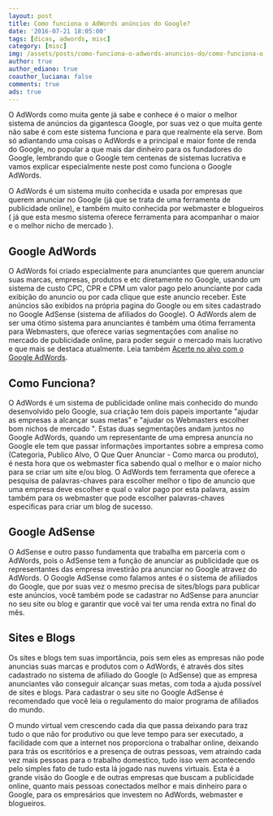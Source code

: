 ```yaml
---
layout: post
title: Como funciona o AdWords anúncios do Google?
date: '2016-07-21 18:05:00'
tags: [dicas, adwords, misc]
category: [misc]
img: /assets/posts/como-funciona-o-adwords-anuncios-do/como-funciona-o-adwords-anuncios-do.jpg
author: true
author_ediano: true
coauthor_luciana: false
comments: true
ads: true
---
```


O AdWords como muita gente já sabe e conhece é o maior o melhor sistema de anúncios da gigantesca Google, por suas vez o que muita gente não sabe é com este sistema funciona e para que realmente ela serve. Bom só adiantando uma coisas o AdWords e a principal e maior fonte de renda do Google, no popular a que mais dar dinheiro para os fundadores do Google, lembrando que o Google tem centenas de sistemas lucrativa e vamos explicar especialmente neste post como funciona o Google AdWords.

O AdWords é um sistema muito conhecida e usada por empresas que querem anunciar no Google (já que se trata de uma ferramenta de publicidade online), e também muito conhecida por webmaster e blogueiros ( já que esta mesmo sistema oferece ferramenta para acompanhar o maior e o melhor nicho de mercado ).

## Google AdWords
O AdWords foi criado especialmente para anunciantes que querem anunciar suas marcas, empresas, produtos e etc diretamente no Google, usando um sistema de custo CPC, CPR e CPM um valor pago pelo anunciante por cada exibição do anuncio ou por cada clique que este anuncio receber. Este anúncios são exibidos na própria pagina do Google ou em sites cadastrado no Google AdSense (sistema de afiliados do Google). O AdWords alem de ser uma ótimo sistema para anunciantes é também uma ótima ferramenta para Webmasters, que oferece varias segmentações com analise no mercado de publicidade online, para poder seguir o mercado mais lucrativo e que mais se destaca atualmente. Leia também <a href="http://www.insideblock.com/posts/acerte-no-alvo-com-o-google-adwords.html" target="_blank">Acerte no alvo com o Google AdWords</a>.

## Como Funciona?
O AdWords é um sistema de publicidade online mais conhecido do mundo desenvolvido pelo Google, sua criação tem dois papeis importante "ajudar as empresas a alcançar suas metas" e "ajudar os Webmasters escolher bom nichos de mercado ". Estas duas segmentações andam juntos no Google AdWords, quando um representante de uma empresa anuncia no Google ele tem que passar informações importantes sobre a empresa como (Categoria, Publico Alvo, O Que Quer Anunciar - Como marca ou produto), é nesta hora que os webmaster fica sabendo qual o melhor e o maior nicho para se criar um site e/ou blog. O AdWords tem ferramenta que oferece a pesquisa de palavras-chaves para escolher melhor o tipo de anuncio que uma empresa deve escolher e qual o valor pago por esta palavra, assim também para os webmaster que pode escolher palavras-chaves especificas para criar um blog de sucesso.

## Google AdSense
O AdSense e outro passo fundamenta que trabalha em parceria com o AdWords, pois o AdSense tem a função de anunciar as publicidade que os representantes das empresa investirão pra anunciar no Google atravez do AdWords. O Google AdSense como falamos antes é o sistema de afiliados do Google, que por suas vez o mesmo precisa de sites/blogs para publicar este anúncios, você também pode se cadastrar no AdSense para anunciar no seu site ou blog e garantir que você vai ter uma renda extra no final do mês.

## Sites e Blogs
Os sites e blogs tem suas importância, pois sem eles as empresas não pode anuncias suas marcas e produtos com o AdWords, é através dos sites cadastrado no sistema de afiliado do Google (o AdSense) que as empresa anunciantes vão conseguir alcançar suas metas, com toda a ajuda possível de sites e blogs. Para cadastrar o seu site no Google AdSense é recomendado que você leia o regulamento do maior programa de afiliados do mundo.

O mundo virtual vem crescendo cada dia que passa deixando para traz tudo o que não for produtivo ou que leve tempo para ser executado, a facilidade com que a internet nos proporciona o trabalhar online, deixando para trás os escritórios e a presença de outras pessoas, vem atraindo cada vez mais pessoas para o trabalho domestico, tudo isso vem acontecendo pelo simples fato de tudo esta lá jogado nas nuvens virtuais. Esta é a grande visão do Google e de outras empresas que buscam a publicidade online, quanto mais pessoas conectados melhor e mais dinheiro para o Google, para os empresários que investem no AdWords, webmaster e blogueiros.